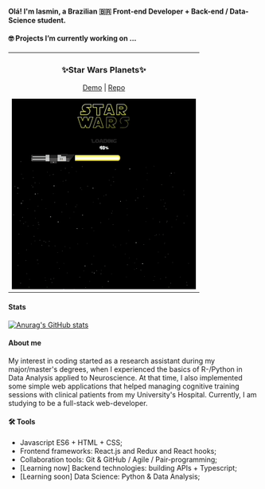 #### Olá! I'm Iasmin, a Brazilian 🇧🇷 Front-end Developer + Back-end / Data-Science student.

#### 🤓 Projects I’m currently working on ...

<table>
  <tr>
    <td valign="top">
      <h3 align="center">✨Star Wars Planets✨</h3>
      <p align="center">
        <a href="https://iasmin-br.github.io/Star-Wars-Planets/">Demo</a> |
        <a href="https://github.com/Iasmin-BR/Star-Wars-Planets">Repo</a>
      </p>
      <a href="https://iasmin-br.github.io/Star-Wars-Planets/">
      <img
          src="./images/projects-preview/Starwars-preview.gif"
          alt="Project-preview"
       />
      </a>
    </td>
  </tr>
</table>

#### Stats

[![Anurag's GitHub stats](https://github-readme-stats.vercel.app/api?username=iasminbr)](https://github.com/anuraghazra/github-readme-stats)

#### About me

My interest in coding started as a research assistant during my major/master's degrees, when I experienced the basics of R-/Python in Data Analysis applied to Neuroscience. At that time, I also implemented some simple web applications that helped managing cognitive training sessions with clinical patients from my University's Hospital. Currently, I am studying to be a full-stack web-developer.

#### 🛠️ Tools

* Javascript ES6 + HTML + CSS;
* Frontend frameworks: React.js and Redux and React hooks;
* Collaboration tools: Git & GitHub / Agile / Pair-programming;
* [Learning now] Backend technologies: building APIs + Typescript;
* [Learning soon] Data Science: Python & Data Analysis;
